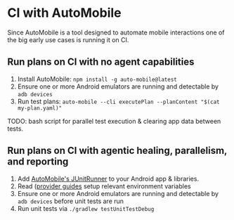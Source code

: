 # CI with AutoMobile

Since AutoMobile is a tool designed to automate mobile interactions one of the big early use cases is running it on CI.

## Run plans on CI with no agent capabilities

1. Install AutoMobile: `npm install -g auto-mobile@latest`
2. Ensure one or more Android emulators are running and detectable by `adb devices`
3. Run test plans: `auto-mobile --cli executePlan --planContent "$(cat my-plan.yaml)"`

TODO: bash script for parallel test execution & clearing app data between tests.

## Run plans on CI with agentic healing, parallelism, and reporting

1. Add [AutoMobile's JUnitRunner](junitrunner/setup.md) to your Android app & libraries.
2. Read ([provider guides](providers/overview.md) setup relevant environment variables 
3. Ensure one or more Android emulators are running and detectable by `adb devices` before unit tests are run
4. Run unit tests via `./gradlew testUnitTestDebug`
